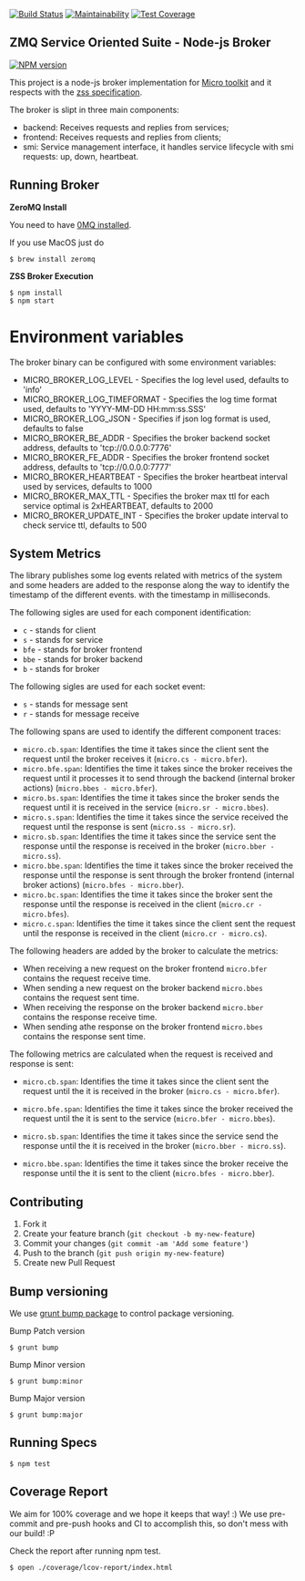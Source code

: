 [![Build Status](https://travis-ci.org/micro-toolkit/zmq-service-suite-broker-js.svg?branch=master)](https://travis-ci.org/micro-toolkit/zmq-service-suite-broker-js)
[![Maintainability](https://api.codeclimate.com/v1/badges/1db88a3fbf23c7377653/maintainability)](https://codeclimate.com/github/micro-toolkit/zmq-service-suite-broker-js/maintainability)
[![Test Coverage](https://api.codeclimate.com/v1/badges/1db88a3fbf23c7377653/test_coverage)](https://codeclimate.com/github/micro-toolkit/zmq-service-suite-broker-js/test_coverage)

## ZMQ Service Oriented Suite - Node-js Broker

[![NPM version](https://badge.fury.io/js/zmq-service-suite-broker.svg)](http://badge.fury.io/js/zmq-service-suite-broker)

This project is a node-js broker implementation for [Micro toolkit](http://micro-toolkit.github.io/info/) and it respects with the [zss specification](http://micro-toolkit.github.io/zmq-service-suite-specs/).

The broker is slipt in three main components:
* backend: Receives requests and replies from services;
* frontend: Receives requests and replies from clients;
* smi: Service management interface, it handles service lifecycle with smi requests: up, down, heartbeat.

## Running Broker

**ZeroMQ Install**

You need to have [0MQ installed](http://zeromq.org/area:download).

If you use MacOS just do

    $ brew install zeromq

**ZSS Broker Execution**

    $ npm install
    $ npm start

# Environment variables

The broker binary can be configured with some environment variables:

- MICRO_BROKER_LOG_LEVEL - Specifies the log level used, defaults to 'info'
- MICRO_BROKER_LOG_TIMEFORMAT - Specifies the log time format used, defaults to 'YYYY-MM-DD HH:mm:ss.SSS'
- MICRO_BROKER_LOG_JSON - Specifies if json log format is used, defaults to false
- MICRO_BROKER_BE_ADDR - Specifies the broker backend socket address, defaults to 'tcp://0.0.0.0:7776'
- MICRO_BROKER_FE_ADDR - Specifies the broker frontend socket address, defaults to 'tcp://0.0.0.0:7777'
- MICRO_BROKER_HEARTBEAT - Specifies the broker heartbeat interval used by services, defaults to 1000
- MICRO_BROKER_MAX_TTL - Specifies the broker max ttl for each service optimal is 2xHEARTBEAT, defaults to 2000
- MICRO_BROKER_UPDATE_INT - Specifies the broker update interval to check service ttl, defaults to 500

## System Metrics

The library publishes some log events related with metrics of the system and some headers are added to the response along the way to identify the timestamp of the different events. with the timestamp in milliseconds.

The following sigles are used for each component identification:
* `c` - stands for client
* `s` - stands for service
* `bfe` - stands for broker frontend
* `bbe` - stands for broker backend
* `b` - stands for broker

The following sigles are used for each socket event:
* `s` - stands for message sent
* `r` - stands for message receive

The following spans are used to identify the different component traces:

* `micro.cb.span`: Identifies the time it takes since the client sent the request until the broker receives it (`micro.cs - micro.bfer`).
* `micro.bfe.span`: Identifies the time it takes since the broker receives the request until it processes it to send through the backend (internal broker actions) (`micro.bbes - micro.bfer`).
* `micro.bs.span`: Identifies the time it takes since the broker sends the request until it is received in the service (`micro.sr - micro.bbes`).
* `micro.s.span`: Identifies the time it takes since the service received the request until the response is sent (`micro.ss - micro.sr`).
* `micro.sb.span`: Identifies the time it takes since the service sent the response until the response is received in the broker (`micro.bber - micro.ss`).
* `micro.bbe.span`: Identifies the time it takes since the broker received the response until the response is sent through the broker frontend (internal broker actions) (`micro.bfes - micro.bber`).
* `micro.bc.span`: Identifies the time it takes since the broker sent the response until the response is received in the client (`micro.cr - micro.bfes`).
* `micro.c.span`: Identifies the time it takes since the client sent the request until the response is received in the client (`micro.cr - micro.cs`).

The following headers are added by the broker to calculate the metrics:

* When receiving a new request on the broker frontend `micro.bfer` contains the request receive time.
* When sending a new request on the broker backend `micro.bbes` contains the request sent time.
* When receiving the response on the broker backend `micro.bber` contains the response receive time.
* When sending athe response on the broker frontend `micro.bbes` contains the response sent time.

The following metrics are calculated when the request is received and response is sent:

* `micro.cb.span`: Identifies the time it takes since the client sent the request until the it is received in the broker (`micro.cs - micro.bfer`).

* `micro.bfe.span`: Identifies the time it takes since the broker received the request until the it is sent to the service (`micro.bfer - micro.bbes`).

* `micro.sb.span`: Identifies the time it takes since the service send the response until the it is received in the broker (`micro.bber - micro.ss`).

* `micro.bbe.span`: Identifies the time it takes since the broker receive the response until the it is sent to the client (`micro.bfes - micro.bber`).

## Contributing

1. Fork it
2. Create your feature branch (`git checkout -b my-new-feature`)
3. Commit your changes (`git commit -am 'Add some feature'`)
4. Push to the branch (`git push origin my-new-feature`)
5. Create new Pull Request

## Bump versioning

We use [grunt bump package](https://www.npmjs.org/package/grunt-bump) to control package versioning.

Bump Patch version

    $ grunt bump

Bump Minor version

    $ grunt bump:minor

Bump Major version

    $ grunt bump:major

## Running Specs

    $ npm test

## Coverage Report

We aim for 100% coverage and we hope it keeps that way! :)
We use pre-commit and pre-push hooks and CI to accomplish this, so don't mess with our build! :P

Check the report after running npm test.

    $ open ./coverage/lcov-report/index.html
